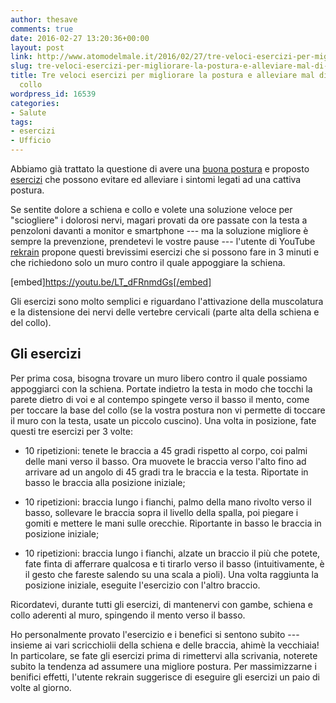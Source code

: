 ```yaml
---
author: thesave
comments: true
date: 2016-02-27 13:20:36+00:00
layout: post
link: http://www.atomodelmale.it/2016/02/27/tre-veloci-esercizi-per-migliorare-la-postura-e-alleviare-mal-di-schiena-e-collo/
slug: tre-veloci-esercizi-per-migliorare-la-postura-e-alleviare-mal-di-schiena-e-collo
title: Tre veloci esercizi per migliorare la postura e alleviare mal di schiena e
  collo
wordpress_id: 16539
categories:
- Salute
tags:
- esercizi
- Ufficio
---
```


Abbiamo già trattato la questione di avere una [buona postura](http://www.atomodelmale.it/2015/11/26/una-postura-che-evita-mal-di-schiena-e-cervicali-dovute-alluso-inteso-degli-smartphone/) e proposto [esercizi](http://www.atomodelmale.it/2011/02/27/emicrania-cervicale-e-mal-di-schiena-come-batterli-migliorando-la-propria-postura/) che possono evitare ed alleviare i sintomi legati ad una cattiva postura.

Se sentite dolore a schiena e collo e volete una soluzione veloce per "sciogliere" i dolorosi nervi, magari provati da ore passate con la testa a penzoloni davanti a monitor e smartphone --- ma la soluzione migliore è sempre la prevenzione, prendetevi le vostre pause --- l'utente di YouTube [rekrain](https://www.youtube.com/channel/UCI__rzwfWqQ_rkoDe3X6VgA) propone questi brevissimi esercizi che si possono fare in 3 minuti e che richiedono solo un muro contro il quale appoggiare la schiena.

[embed]https://youtu.be/LT_dFRnmdGs[/embed]

Gli esercizi sono molto semplici e riguardano l'attivazione della muscolatura e la distensione dei nervi delle vertebre cervicali (parte alta della schiena e del collo).



## Gli esercizi



Per prima cosa, bisogna trovare un muro libero contro il quale possiamo appoggiarci con la schiena. Portate indietro la testa in modo che tocchi la parete dietro di voi e al contempo spingete verso il basso il mento, come per toccare la base del collo (se la vostra postura non vi permette di toccare il muro con la testa, usate un piccolo cuscino). Una volta in posizione, fate questi tre esercizi per 3 volte:





  * 10 ripetizioni: tenete le braccia a 45 gradi rispetto al corpo, coi palmi delle mani verso il basso. Ora muovete le braccia verso l'alto fino ad arrivare ad un angolo di 45 gradi tra le braccia e la testa. Riportate in basso le braccia alla posizione iniziale;



  * 10 ripetizioni: braccia lungo i fianchi, palmo della mano rivolto verso il basso, sollevare le braccia sopra il livello della spalla, poi piegare i gomiti e mettere le mani sulle orecchie. Riportante in basso le braccia in posizione iniziale;



  * 10 ripetizioni: braccia lungo i fianchi, alzate un braccio il più che potete, fate finta di afferrare qualcosa e ti tirarlo verso il basso (intuitivamente, è il gesto che fareste salendo su una scala a pioli). Una volta raggiunta la posizione iniziale, eseguite l'esercizio con l'altro braccio.





Ricordatevi, durante tutti gli esercizi, di mantenervi con gambe, schiena e collo aderenti al muro, spingendo il mento verso il basso.

Ho personalmente provato l'esercizio e i benefici si sentono subito --- insieme ai vari scricchiolii della schiena e delle braccia, ahimè la vecchiaia!
In particolare, se fate gli esercizi prima di rimettervi alla scrivania, noterete subito la tendenza ad assumere una migliore postura. Per massimizzarne i benifici effetti, l'utente rekrain suggerisce di eseguire gli esercizi un paio di volte al giorno.
